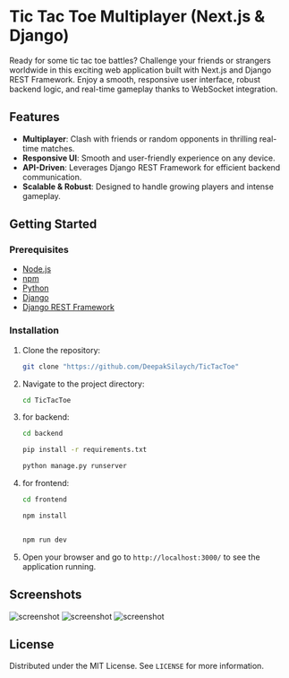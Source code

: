 # Tic Tac Toe Multiplayer (Next.js & Django)
Ready for some tic tac toe battles? Challenge your friends or strangers worldwide in this exciting web application built with Next.js and Django REST Framework. Enjoy a smooth, responsive user interface, robust backend logic, and real-time gameplay thanks to WebSocket integration.

## Features

- **Multiplayer**: Clash with friends or random opponents in thrilling real-time matches.
- **Responsive UI**: Smooth and user-friendly experience on any device.
- **API-Driven**: Leverages Django REST Framework for efficient backend communication.
- **Scalable & Robust**: Designed to handle growing players and intense gameplay.

## Getting Started
### Prerequisites
- [Node.js](https://nodejs.org/)
- [npm](https://www.npmjs.com/)
- [Python](https://www.python.org/)
- [Django](https://www.djangoproject.com/)
- [Django REST Framework](https://www.django-rest-framework.org/)

### Installation
1. Clone the repository:
   ```sh
   git clone "https://github.com/DeepakSilaych/TicTacToe"
    ```
  
2. Navigate to the project directory:
    ```sh
    cd TicTacToe
    ```
3. for backend:
    ```sh
    cd backend
    ```
    ```sh
    pip install -r requirements.txt
    ```
    ```sh
    python manage.py runserver
    ```
4. for frontend:
    ```sh
    cd frontend
    ```
    ```sh
    npm install
    ```
    ```sh

    npm run dev
    ``` 

5. Open your browser and go to `http://localhost:3000/` to see the application running.

## Screenshots
![screenshot]( ./frontend/public/img/ss1.png)
![screenshot]( ./frontend/public/img/ss2.png)
![screenshot]( ./frontend/public/img/ss3.png)

## License
Distributed under the MIT License. See `LICENSE` for more information.